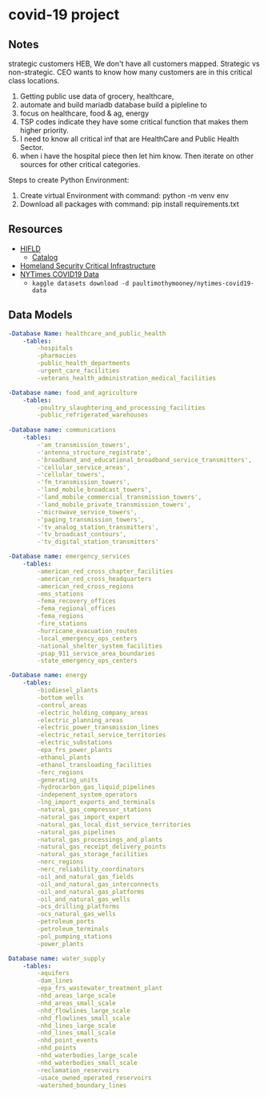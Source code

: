# covid-19 project
## Notes
strategic customers HEB, We don't have all customers mapped. Strategic vs non-strategic. CEO wants to know how many customers are in this critical class locations.

1. Getting public use data of grocery, healthcare, 
2. automate and build mariadb database build a pipleline to 
3. focus on healthcare, food & ag, energy
4. TSP codes indicate they have some critical function that makes them higher priority.
5. I need to know all critical inf that are HealthCare and Public Health Sector.
6. when i have the hospital piece then let him know. Then iterate on other sources for other critical categories.

Steps to create Python Environment:

1. Create virtual Environment with command: python -m venv env
2. Download all packages with command: pip install requirements.txt

## Resources
* [HIFLD](https://services1.arcgis.com/Hp6G80Pky0om7QvQ/arcgis/rest/services/Hospitals_1/FeatureServer/0/query?outFields=*&where=1%3D1)
   * [Catalog](https://gii.dhs.gov/hifld/content/hifld-data-catalog)
* [Homeland Security Critical Infrastructure](https://www.cisa.gov/identifying-critical-infrastructure-during-covid-19)
* [NYTimes COVID19 Data](https://www.kaggle.com/paultimothymooney/nytimes-covid19-data/download)
   * `kaggle datasets download -d paultimothymooney/nytimes-covid19-data`

## Data Models
``` yaml
-Database Name: healthcare_and_public_health
	-tables:
		-hospitals 
		-pharmacies 
		-public_health_departments
		-urgent_care_facilities 
		-veterans_health_administration_medical_facilities 

-Database name: food_and_agriculture
	-tables:
		-poultry_slaughtering_and_processing_facilities
		-public_refrigerated_warehouses
		
-Database name: communications
	-tables:
		-'am_transmission_towers',
		-'antenna_structure_registrate',
		-'broadband_and_educational_broadband_service_transmitters',
		-'cellular_service_areas',
		-'cellular_towers',
		-'fm_transmission_towers',
		-'land_mobile_broadcast_towers',
		-'land_mobile_commercial_transmission_towers',
		-'land_mobile_private_transmission_towers',
		-'microwave_service_towers',
		-'paging_transmission_towers',
		-'tv_analog_station_transmitters',
		-'tv_broadcast_contours',
		-'tv_digital_station_transmitters'

-Database name: emergency_services
	-tables:
		-american_red_cross_chapter_facilities
		-american_red_cross_headquarters      
		-american_red_cross_regions
		-ems_stations
		-fema_recovery_offices
		-fema_regional_offices
		-fema_regions
		-fire_stations
		-hurricane_evacuation_routes
		-local_emergency_ops_centers
		-national_shelter_system_facilities
		-psap_911_service_area_boundaries
		-state_emergency_ops_centers

-Database name: energy
	-tables:
		-biodiesel_plants
		-bottom_wells
		-control_areas
		-electric_holding_company_areas
		-electric_planning_areas
		-electric_power_transmission_lines
		-electric_retail_service_territories
		-electric_substations
		-epa_frs_power_plants
		-ethanol_plants
		-ethanol_transloading_facilities
		-ferc_regions
		-generating_units
		-hydrocarbon_gas_liquid_pipelines
		-indepenent_system_operators
		-lng_import_exports_and_terminals
		-natural_gas_compressor_stations
		-natural_gas_import_export
		-natural_gas_local_dist_service_territories
		-natural_gas_pipelines
		-natural_gas_processings_and_plants
		-natural_gas_receipt_delivery_points
		-natural_gas_storage_facilities
		-nerc_regions
		-nerc_reliability_coordinators
		-oil_and_natural_gas_fields
		-oil_and_natural_gas_interconnects
		-oil_and_natural_gas_platforms
		-oil_and_natural_gas_wells
		-ocs_drilling_platforms
		-ocs_natural_gas_wells
		-petroleum_ports
		-petroleum_terminals
		-pol_pumping_stations
		-power_plants

Database name: water_supply
	-tables:
		-aquifers
		-dam_lines
		-epa_frs_wastewater_treatment_plant
		-nhd_areas_large_scale
		-nhd_areas_small_scale
		-nhd_flowlines_large_scale
		-nhd_flowlines_small_scale
		-nhd_lines_large_scale
		-nhd_lines_small_scale
		-nhd_point_events
		-nhd_points
		-nhd_waterbodies_large_scale
		-nhd_waterbodies_small_scale
		-reclamation_reservoirs
		-usace_owned_operated_reservoirs
		-watershed_boundary_lines
```
